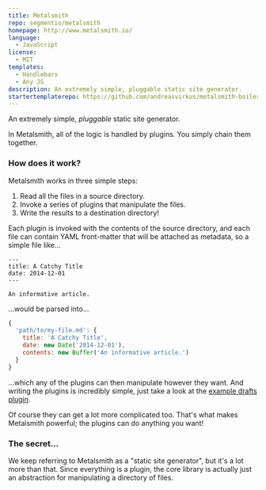 ```yaml
---
title: Metalsmith
repo: segmentio/metalsmith
homepage: http://www.metalsmith.io/
language:
  - JavaScript
license:
  - MIT
templates:
  - Handlebars
  - Any JS
description: An extremely simple, pluggable static site generator.
startertemplaterepo: https://github.com/andreasvirkus/metalsmith-boilerplate
---
```


An extremely simple, _pluggable_ static site generator.

In Metalsmith, all of the logic is handled by plugins. You simply chain them together.

### How does it work?

Metalsmith works in three simple steps:

1. Read all the files in a source directory.
2. Invoke a series of plugins that manipulate the files.
3. Write the results to a destination directory!

Each plugin is invoked with the contents of the source directory, and each file can contain YAML front-matter that will be attached as metadata, so a simple file like...

    ---
    title: A Catchy Title
    date: 2014-12-01
    ---

    An informative article.

...would be parsed into...

```js
{
  'path/to/my-file.md': {
    title: 'A Catchy Title',
    date: new Date('2014-12-01'),
    contents: new Buffer('An informative article.')
  }
}
```

...which any of the plugins can then manipulate however they want. And writing the plugins is incredibly simple, just take a look at the [example drafts plugin](https://github.com/segmentio/metalsmith-drafts/blob/master/lib/index.js).

Of course they can get a lot more complicated too. That's what makes Metalsmith powerful; the plugins can do anything you want!

### The secret...

We keep referring to Metalsmith as a "static site generator", but it's a lot more than that. Since everything is a plugin, the core library is actually just an abstraction for manipulating a directory of files.
